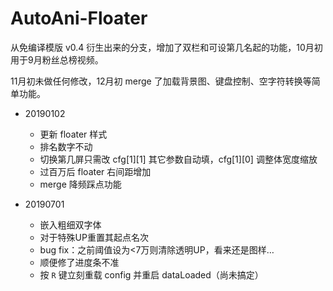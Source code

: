 # AutoAni-Floater

从免编译模版 v0.4 衍生出来的分支，增加了双栏和可设第几名起的功能，10月初用于9月粉丝总榜视频。

11月初未做任何修改，12月初 merge 了加载背景图、键盘控制、空字符转换等简单功能。

- 20190102
  - 更新 floater 样式
  - 排名数字不动
  - 切换第几屏只需改 cfg[1][1] 其它参数自动填，cfg[1][0] 调整体宽度缩放
  - 过百万后 floater 右间距增加
  - merge 降频踩点功能

- 20190701
  - 嵌入粗细双字体
  - 对于特殊UP重置其起点名次
  - bug fix：之前阈值设为<7万则清除透明UP，看来还是图样…
  - 顺便修了进度条不准
  - 按 `R` 键立刻重载 config 并重启 dataLoaded（尚未搞定）

